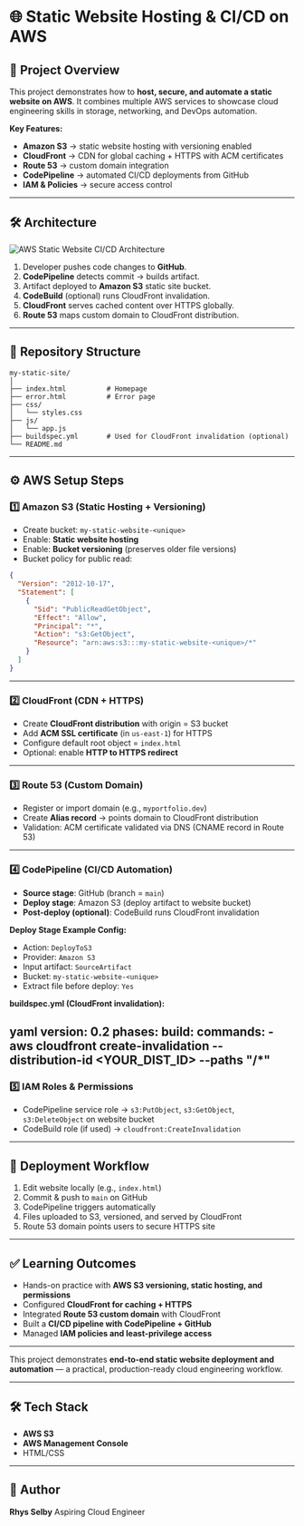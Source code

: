 # 🌐 Static Website Hosting & CI/CD on AWS

## 📌 Project Overview

This project demonstrates how to **host, secure, and automate a static website on AWS**.
It combines multiple AWS services to showcase cloud engineering skills in storage, networking, and DevOps automation.

**Key Features:**

* **Amazon S3** → static website hosting with versioning enabled
* **CloudFront** → CDN for global caching + HTTPS with ACM certificates
* **Route 53** → custom domain integration
* **CodePipeline** → automated CI/CD deployments from GitHub
* **IAM & Policies** → secure access control

---

## 🛠 Architecture

![AWS Static Website CI/CD Architecture](A_flowchart_in_digital_vector_graphic_format_illus.png)

1. Developer pushes code changes to **GitHub**.
2. **CodePipeline** detects commit → builds artifact.
3. Artifact deployed to **Amazon S3** static site bucket.
4. **CodeBuild** (optional) runs CloudFront invalidation.
5. **CloudFront** serves cached content over HTTPS globally.
6. **Route 53** maps custom domain to CloudFront distribution.

---

## 📂 Repository Structure

```
my-static-site/
│
├── index.html          # Homepage
├── error.html          # Error page
├── css/
│   └── styles.css
├── js/
│   └── app.js
├── buildspec.yml       # Used for CloudFront invalidation (optional)
└── README.md
```

---

## ⚙️ AWS Setup Steps

### 1️⃣ Amazon S3 (Static Hosting + Versioning)

* Create bucket: `my-static-website-<unique>`
* Enable: **Static website hosting**
* Enable: **Bucket versioning** (preserves older file versions)
* Bucket policy for public read:

```json
{
  "Version": "2012-10-17",
  "Statement": [
    {
      "Sid": "PublicReadGetObject",
      "Effect": "Allow",
      "Principal": "*",
      "Action": "s3:GetObject",
      "Resource": "arn:aws:s3:::my-static-website-<unique>/*"
    }
  ]
}
```

---

### 2️⃣ CloudFront (CDN + HTTPS)

* Create **CloudFront distribution** with origin = S3 bucket
* Add **ACM SSL certificate** (in `us-east-1`) for HTTPS
* Configure default root object = `index.html`
* Optional: enable **HTTP to HTTPS redirect**

---

### 3️⃣ Route 53 (Custom Domain)

* Register or import domain (e.g., `myportfolio.dev`)
* Create **Alias record** → points domain to CloudFront distribution
* Validation: ACM certificate validated via DNS (CNAME record in Route 53)

---

### 4️⃣ CodePipeline (CI/CD Automation)

* **Source stage**: GitHub (branch = `main`)
* **Deploy stage**: Amazon S3 (deploy artifact to website bucket)
* **Post-deploy (optional)**: CodeBuild runs CloudFront invalidation

**Deploy Stage Example Config:**

* Action: `DeployToS3`
* Provider: `Amazon S3`
* Input artifact: `SourceArtifact`
* Bucket: `my-static-website-<unique>`
* Extract file before deploy: `Yes`

**buildspec.yml (CloudFront invalidation):**

yaml
version: 0.2
phases:
  build:
    commands:
      - aws cloudfront create-invalidation --distribution-id <YOUR_DIST_ID> --paths "/*"
---

### 5️⃣ IAM Roles & Permissions

* CodePipeline service role → `s3:PutObject`, `s3:GetObject`, `s3:DeleteObject` on website bucket
* CodeBuild role (if used) → `cloudfront:CreateInvalidation`

---

## 🚀 Deployment Workflow

1. Edit website locally (e.g., `index.html`)
2. Commit & push to `main` on GitHub
3. CodePipeline triggers automatically
4. Files uploaded to S3, versioned, and served by CloudFront
5. Route 53 domain points users to secure HTTPS site

---

## ✅ Learning Outcomes

* Hands-on practice with **AWS S3 versioning, static hosting, and permissions**
* Configured **CloudFront for caching + HTTPS**
* Integrated **Route 53 custom domain** with CloudFront
* Built a **CI/CD pipeline with CodePipeline + GitHub**
* Managed **IAM policies and least-privilege access**

---

This project demonstrates **end-to-end static website deployment and automation** — a practical, production-ready cloud engineering workflow.

---

## 🛠️ Tech Stack

* **AWS S3**
* **AWS Management Console**
* HTML/CSS

---

## 👤 Author

**Rhys Selby**
Aspiring Cloud Engineer
